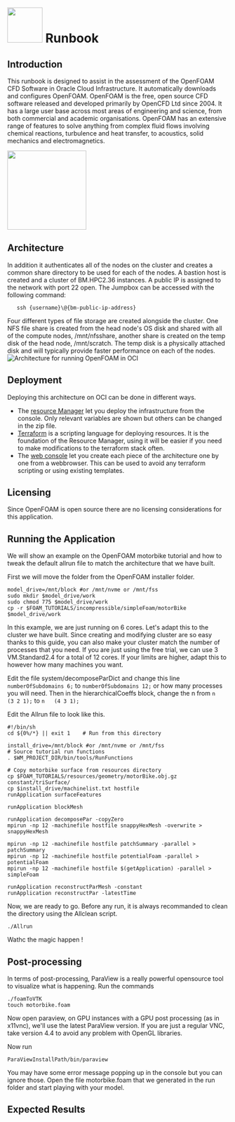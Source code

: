 # <img src="https://github.com/oci-hpc/oci-hpc-runbook-openfoam/blob/master/images/openfoam.png" height="80"> Runbook



## Introduction
This runbook is designed to assist in the assessment of the OpenFOAM CFD Software in Oracle Cloud Infrastructure. It automatically downloads and configures OpenFOAM. 
OpenFOAM is the free, open source CFD software released and developed primarily by OpenCFD Ltd since 2004. It has a large user base across most areas of engineering and science, from both commercial and academic organisations. OpenFOAM has an extensive range of features to solve anything from complex fluid flows involving chemical reactions, turbulence and heat transfer, to acoustics, solid mechanics and electromagnetics.

<img align="middle" src="https://github.com/oci-hpc/oci-hpc-runbook-openfoam/blob/master/images/sim.gif" height="180" >

## Architecture
In addition it authenticates all of the nodes on the cluster and creates a common share directory to be used for each of the nodes. A bastion host is created and a cluster of BM.HPC2.36 instances. A public IP is assigned to the network with port 22 open. The Jumpbox can be accessed with the following command:
```
   ssh {username}\@{bm-public-ip-address}
```
Four different types of file storage are created alongside the cluster. One NFS file share is created from the head node's OS disk and shared with all of the compute nodes, /mnt/nfsshare, another share is created on the temp disk of the head node, /mnt/scratch. The temp disk is a physically attached disk and will typically provide faster performance on each of the nodes.
![](https://github.com/oci-hpc/oci-hpc-runbook-openfoam/blob/master/images/HPC_arch_draft.png "Architecture for running OpenFOAM in OCI")
## Deployment

Deploying this architecture on OCI can be done in different ways.
* The [resource Manager](https://github.com/oci-hpc/oci-hpc-runbook-openfoam/blob/master/Documentation/ResourceManager.md#deployment-through-resource-manager) let you deploy the infrastructure from the console. Only relevant variables are shown but others can be changed in the zip file. 
* [Terraform](https://github.com/oci-hpc/oci-hpc-runbook-openfoam/blob/master/Documentation/terraform.md#terraform-installation) is a scripting language for deploying resources. It is the foundation of the Resource Manager, using it will be easier if you need to make modifications to the terraform stack often. 
* The [web console](https://github.com/oci-hpc/oci-hpc-runbook-openfoam/blob/master/Documentation/ManualDeployment.md#deployment-via-web-console) let you create each piece of the architecture one by one from a webbrowser. This can be used to avoid any terraform scripting or using existing templates. 

## Licensing
Since OpenFOAM is open source there are no licensing considerations for this application.
## Running the Application
We will show an example on the OpenFOAM motorbike tutorial and how to tweak the default allrun file to match the architecture that we have built. 

First we will move the folder from the OpenFOAM installer folder. 

```
model_drive=/mnt/block #or /mnt/nvme or /mnt/fss
sudo mkdir $model_drive/work
sudo chmod 775 $model_drive/work
cp -r $FOAM_TUTORIALS/incompressible/simpleFoam/motorBike $model_drive/work
```

In this example, we are just running on 6 cores. Let's adapt this to the cluster we have built. Since creating and modifying cluster are so easy thanks to this guide, you can also make your cluster match the number of processes that you need. If you are just using the free trial, we can use 3 VM.Standard2.4 for a total of 12 cores. If your limits are higher, adapt this to however how many machines you want. 

Edit the file system/decomposeParDict and change this line `numberOfSubdomains 6;` to `numberOfSubdomains 12;` or how many processes you will need. 
Then in the hierarchicalCoeffs block, change the n from  `n   (3 2 1);` to `n   (4 3 1);`

Edit the Allrun file to look like this. 
```
#!/bin/sh
cd ${0%/*} || exit 1    # Run from this directory

install_drive=/mnt/block #or /mnt/nvme or /mnt/fss
# Source tutorial run functions
. $WM_PROJECT_DIR/bin/tools/RunFunctions

# Copy motorbike surface from resources directory
cp $FOAM_TUTORIALS/resources/geometry/motorBike.obj.gz constant/triSurface/
cp $install_drive/machinelist.txt hostfile
runApplication surfaceFeatures

runApplication blockMesh

runApplication decomposePar -copyZero
mpirun -np 12 -machinefile hostfile snappyHexMesh -overwrite > snappyHexMesh

mpirun -np 12 -machinefile hostfile patchSummary -parallel > patchSummary
mpirun -np 12 -machinefile hostfile potentialFoam -parallel > potentialFoam
mpirun -np 12 -machinefile hostfile $(getApplication) -parallel > simpleFoam

runApplication reconstructParMesh -constant
runApplication reconstructPar -latestTime
```

Now, we are ready to go. Before any run, it is always recommanded to clean the directory using the Allclean script. 
```
./Allrun
```

Wathc the magic happen !
## Post-processing

In terms of post-processing, ParaView is a really powerful opensource tool to visualize what is happening. 
Run the commands 
```
./foamToVTK
touch motorbike.foam
```

Now open paraview, on GPU instances with a GPU post processing (as in x11vnc), we'll use the latest ParaView version. If you are just a regular VNC, take version 4.4 to avoid any problem with OpenGL libraries. 

Now run

```
ParaViewInstallPath/bin/paraview
```

You may have some error message popping up in the console but you can ignore those. Open the file motorbike.foam that we generated in the run folder and start playing with your model. 

## Expected Results

